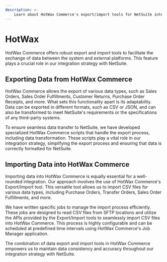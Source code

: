 ```yaml
---
description: >-
    Learn about HotWax Commerce's export/import tools for NetSuite integration, allowing easy data transfer in CSV/JSON formats using specialized scripts.
---
```


# HotWax

HotWax Commerce offers robust export and import tools to facilitate the exchange of data between the system and external platforms. This feature plays a crucial role in our integration strategy with NetSuite.

## Exporting Data from HotWax Commerce

HotWax Commerce allows the export of various data types, such as Sales Orders, Sales Order Fulfillments, Customer Returns, Purchase Order Receipts, and more. What sets this functionality apart is its adaptability. Data can be exported in different formats, such as CSV or JSON, and can also be transformed to meet NetSuite's requirements or the specifications of any third-party systems.

To ensure seamless data transfer to NetSuite, we have developed specialized HotWax Commerce scripts that handle the export process, including data transformation. These scripts play a vital role in our integration strategy, simplifying the export process and ensuring that data is correctly formatted for NetSuite.

## Importing Data into HotWax Commerce

Importing data into HotWax Commerce is equally essential for a well-rounded integration. Our approach involves the use of HotWax Commerce's Export/Import tool. This versatile tool allows us to import CSV files for various data types, including Purchase Orders, Transfer Orders, Sales Order Fulfillments, and more.

We have written specific jobs to manage the import process efficiently. These jobs are designed to read CSV files from SFTP locations and utilize the APIs provided by the Export/Import tools to seamlessly import CSV files into HotWax Commerce. This process is highly configurable and can be scheduled at predefined time intervals using HotWax Commerce's Job Manager application.

The combination of data export and import tools in HotWax Commerce empowers us to maintain data consistency and accuracy throughout our integration strategy with NetSuite.
